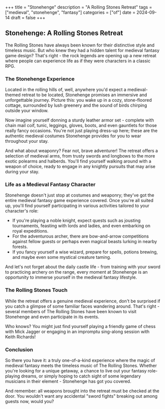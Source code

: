 +++
title = "Stonehenge"
description = "A Rolling Stones Retreat"
tags = ["medieval", "stonehenge", "fantasy"]
categories = ["of"]
date = 2024-09-14
draft = false
+++

## Stonehenge: A Rolling Stones Retreat

The Rolling Stones have always been known for their distinctive style and timeless music. But who knew they had a hidden talent for medieval fantasy game design? That's right - the rock legends are opening up a new retreat where people can experience life as if they were characters in a classic RPG.

### The Stonehenge Experience

Located in the rolling hills of, well, anywhere you'd expect a medieval-themed retreat to be located, Stonehenge promises an immersive and unforgettable journey. Picture this: you wake up in a cozy, stone-floored cottage, surrounded by lush greenery and the sound of birds chirping outside your window.

Now imagine yourself donning a sturdy leather armor set - complete with chain mail coif, tunic, leggings, gloves, boots, and even gauntlets for those really fancy occasions. You're not just playing dress-up here; these are the authentic medieval costumes Stonehenge provides for you to wear throughout your stay.

And what about weaponry? Fear not, brave adventurer! The retreat offers a selection of medieval arms, from trusty swords and longbows to the more exotic polearms and halberds. You'll find yourself walking around with a weapon of choice, ready to engage in any knightly pursuits that may arise during your stay.

### Life as a Medieval Fantasy Character

Stonehenge doesn't just stop at costumes and weaponry; they've got the entire medieval fantasy game experience covered. Once you're all suited up, you'll find yourself participating in various activities tailored to your character's role:

- If you're playing a noble knight, expect quests such as jousting tournaments, feasting with lords and ladies, and even embarking on royal expeditions.
- For the adventurous archer, there are bow-and-arrow competitions against fellow guests or perhaps even magical beasts lurking in nearby forests.
- If you fancy yourself a wise wizard, prepare for spells, potions brewing, and maybe even some mystical creature taming.

And let's not forget about the daily castle life - from training with your sword to practicing archery on the range, every moment at Stonehenge is an opportunity to immerse yourself in the medieval fantasy lifestyle.

### The Rolling Stones Touch

While the retreat offers a genuine medieval experience, don't be surprised if you catch a glimpse of some familiar faces wandering around. That's right - several members of The Rolling Stones have been known to visit Stonehenge and even participate in its events.

Who knows? You might just find yourself playing a friendly game of chess with Mick Jagger or engaging in an impromptu sing-along session with Keith Richards!

### Conclusion

So there you have it: a truly one-of-a-kind experience where the magic of medieval fantasy meets the timeless music of The Rolling Stones. Whether you're looking for a unique getaway, a chance to live out your fantasy role-playing dreams, or simply hoping to catch sight of some legendary musicians in their element - Stonehenge has got you covered.

And remember: all weapons brought into the retreat must be checked at the door. You wouldn't want any accidental "sword fights" breaking out among guests now, would you?